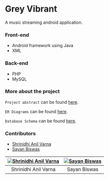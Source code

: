 # Grey Vibrant
A music streaming android application.

### Front-end
* Android framework using Java
* XML

### Back-end
* PHP
* MySQL

### More about the project

```Project abstract``` can be found [here](https://docs.google.com/document/d/1k3d4zBtLIB2msmAUne6-Trskp821sG9PGr3VxfWNqXo/edit).

```ER Diagrams``` can be found [here](https://www.lucidchart.com/documents/edit/49de7fd6-bd05-4c44-88aa-6464289c7979/0_0).

```Database Schema``` can be found [here](https://docs.google.com/document/d/1rn6Llg6dbmujGjjBwfU2Wy2GuWKYKwyU6Skg1fHytVU/edit).

### Contributors

*  [Shrinidhi Anil Varna](https://github.com/shrinidhi99)
*  [Sayan Biswas](https://github.com/Sabios-97)

| [![Shrinidhi Anil Varna](https://avatars1.githubusercontent.com/u/32514046?s=460&u=df682293524053c34ccf75b31ccdfef03660c078&v=4 "Shrinidhi Anil Varna")](https://github.com/shrinidhi99)  | [![Sayan Biswas](https://avatars2.githubusercontent.com/u/42597814?s=460&u=1615e36c83c121cb9f89aaf2c1e22087a982eabf&v=4 "Sayan Biswas")](https://github.com/Sabios-97) |
|:---:|:---:|
| Shrinidhi Anil Varna | Sayan Biswas |
